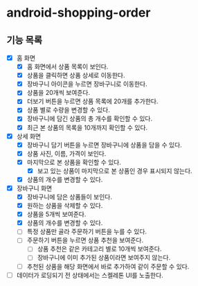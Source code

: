 # android-shopping-order

## 기능 목록
- [x] 홈 화면
    - [x] 홈 화면에서 상품 목록이 보인다.
    - [x] 상품을 클릭하면 상품 상세로 이동한다.
    - [x] 장바구니 아이콘을 누르면 장바구니로 이동한다.
    - [x] 상품을 20개씩 보여준다.
    - [x] 더보기 버튼을 누르면 상품 목록에 20개를 추가한다.
    - [x] 상품 별로 수량을 변경할 수 있다.
    - [x] 장바구니에 담긴 상품의 총 개수를 확인할 수 있다.
    - [x] 최근 본 상품의 목록을 10개까지 확인할 수 있다.

- [x] 상세 화면
    - [x] 장바구니 담기 버튼을 누르면 장바구니에 상품을 담을 수 있다.
    - [x] 상품 사진, 이름, 가격이 보인다.
    - [x] 마지막으로 본 상품을 확인할 수 있다.
      - [x] 보고 있는 상품이 마지막으로 본 상품인 경우 표시되지 않는다.
    - [x] 상품의 개수를 변경할 수 있다.

- [x] 장바구니 화면
    - [x] 장바구니에 담은 상품들이 보인다.
    - [x] 원하는 상품을 삭제할 수 있다.
    - [x] 상품을 5개씩 보여준다.
    - [x] 상품의 개수를 변경할 수 있다.
    - [ ] 특정 상품만 골라 주문하기 버튼을 누를 수 있다.
    - [ ] 주문하기 버튼을 누르면 상품 추천을 보여준다.
      - [ ] 상품 추천은 같은 카테고리 별로 10개씩 보여준다.
      - [ ] 장바구니에 이미 추가된 상품이라면 보여주지 않는다.
    - [ ] 추천된 상품을 해당 화면에서 바로 추가하여 같이 주문할 수 있다.

- [ ] 데이터가 로딩되기 전 상태에서는 스켈레톤 UI를 노출한다.
